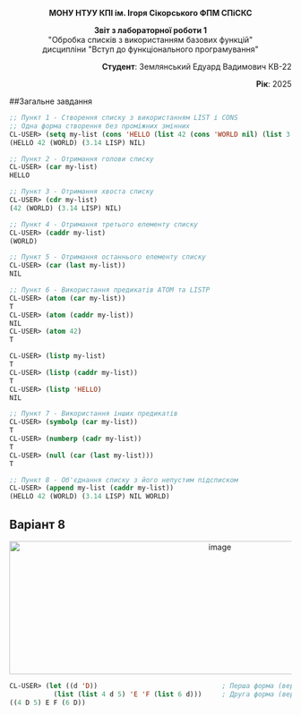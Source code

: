 <p align="center"><b>МОНУ НТУУ КПІ ім. Ігоря Сікорського ФПМ СПіСКС</b></p>
<p align="center">
<b>Звіт з лабораторної роботи 1</b><br/>
"Обробка списків з використанням базових функцій"<br/>
дисципліни "Вступ до функціонального програмування"
</p>
<p align="right"><b>Студент</b>: Землянський Едуард Вадимович КВ-22</p>
<p align="right"><b>Рік</b>: 2025</p>

##Загальне завдання

<!--
лістинг пунктів загального завдання можна навести або в одному блоці коду
із коментарями, що позначають початок виконання окремих пунктів, або ж
розділити весь лістинг на окремі блоки коду і додати для них підзаголовки
(напр. ### Пункт 1).
-->

```lisp
;; Пункт 1 - Створення списку з використанням LIST і CONS
;; Одна форма створення без проміжних змінних
CL-USER> (setq my-list (cons 'HELLO (list 42 (cons 'WORLD nil) (list 3.14 'LISP) nil)))
(HELLO 42 (WORLD) (3.14 LISP) NIL)

;; Пункт 2 - Отримання голови списку
CL-USER> (car my-list)
HELLO

;; Пункт 3 - Отримання хвоста списку
CL-USER> (cdr my-list)
(42 (WORLD) (3.14 LISP) NIL)

;; Пункт 4 - Отримання третього елементу списку
CL-USER> (caddr my-list)
(WORLD)

;; Пункт 5 - Отримання останнього елементу списку
CL-USER> (car (last my-list))
NIL

;; Пункт 6 - Використання предикатів ATOM та LISTP
CL-USER> (atom (car my-list))
T
CL-USER> (atom (caddr my-list))
NIL
CL-USER> (atom 42)
T

CL-USER> (listp my-list)
T
CL-USER> (listp (caddr my-list))
T
CL-USER> (listp 'HELLO)
NIL

;; Пункт 7 - Використання інших предикатів
CL-USER> (symbolp (car my-list))
T
CL-USER> (numberp (cadr my-list))
T
CL-USER> (null (car (last my-list)))
T

;; Пункт 8 - Об'єднання списку з його непустим підсписком
CL-USER> (append my-list (caddr my-list))
(HELLO 42 (WORLD) (3.14 LISP) NIL WORLD)
```
## Варіант 8
<p align="center">
<img width="736" height="238" alt="image" src="https://github.com/user-attachments/assets/9874c842-d1c1-4379-aa49-c0029baaf3eb" />

</p>

```lisp
CL-USER> (let ((d 'D))                               ; Перша форма (верхній рівень)
           (list (list 4 d 5) 'E 'F (list 6 d)))     ; Друга форма (верхній рівень)
((4 D 5) E F (6 D))
```
